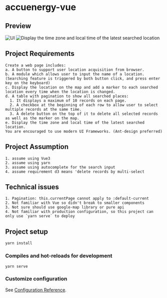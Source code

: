 # accuenergy-vue
## Preview 

![UI](https://github.com/zoe-shu/googlemap-vue-test/ui-preview.png)
![Display the time zone and local time of the latest searched location](https://github.com/zoe-shu/googlemap-vue-test/timezone-preview.png)


## Project Requirements
```
Create a web page includes: 
a. A button to support user location acquisition from browser.
b. A module which allows user to input the name of a location. (Searching feature is triggered by both button click, and press enter key on the keyboard)
c. Display the location on the map and add a marker to each searched location every time when the location is changed.
d. A table with pagination to show all searched places:
  1. It displays a maximum of 10 records on each page.
  2. A checkbox at the beginning of each row to allow user to select multiple records at the same time.
  3. A delete button on the top of it to delete all selected records as well as the marker on the map.
e. Display the time zone and local time of the latest searched location.
You are encouraged to use modern UI Frameworks. (Ant-design preferred)
```
## Project Assumption
```
1. assume using Vue3
2. assume using yarn
3. assume using autocomplete for the search input
4. assume requirement d3 means 'delete records by multi-select
```
## Technical issues
```
1. Pagination: this.currentPage cannot apply to :default-current
2. Not familiar with Vue so didn't break to smaller components 
3. Not sure should use google-map library or pure api
4. Not familiar with production configuration, so this project can only use `yarn serve` to deploy
```
## Project setup
```
yarn install
```
### Compiles and hot-reloads for development
```
yarn serve
```

### Customize configuration
See [Configuration Reference](https://cli.vuejs.org/config/).
